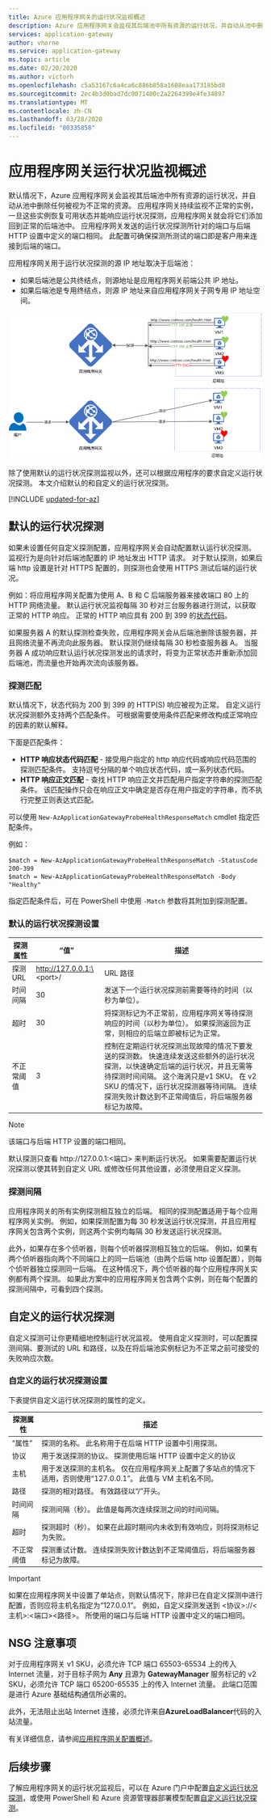 ```yaml
---
title: Azure 应用程序网关的运行状况监视概述
description: Azure 应用程序网关会监视其后端池中所有资源的运行状况，并自动从池中删除任何被视为不正常的资源。
services: application-gateway
author: vhorne
ms.service: application-gateway
ms.topic: article
ms.date: 02/20/2020
ms.author: victorh
ms.openlocfilehash: c5a53167c6a4ca6c886b858a1608eaa173185bd8
ms.sourcegitcommit: 2ec4b3d0bad7dc0071400c2a2264399e4fe34897
ms.translationtype: MT
ms.contentlocale: zh-CN
ms.lasthandoff: 03/28/2020
ms.locfileid: "80335858"
---
```

# <a name="application-gateway-health-monitoring-overview"></a>应用程序网关运行状况监视概述

默认情况下，Azure 应用程序网关会监视其后端池中所有资源的运行状况，并自动从池中删除任何被视为不正常的资源。 应用程序网关持续监视不正常的实例，一旦这些实例恢复可用状态并能响应运行状况探测，应用程序网关就会将它们添加回到正常的后端池中。 应用程序网关发送的运行状况探测所针对的端口与后端 HTTP 设置中定义的端口相同。 此配置可确保探测所测试的端口即是客户用来连接到后端的端口。 

应用程序网关用于运行状况探测的源 IP 地址取决于后端池：
 
- 如果后端池是公共终结点，则源地址是应用程序网关前端公共 IP 地址。
- 如果后端池是专用终结点，则源 IP 地址来自应用程序网关子网专用 IP 地址空间。


![应用程序网关探测示例][1]

除了使用默认的运行状况探测监视以外，还可以根据应用程序的要求自定义运行状况探测。 本文介绍默认的和自定义的运行状况探测。

[!INCLUDE [updated-for-az](../../includes/updated-for-az.md)]

## <a name="default-health-probe"></a>默认的运行状况探测

如果未设置任何自定义探测配置，应用程序网关会自动配置默认运行状况探测。 监视行为是向针对后端池配置的 IP 地址发出 HTTP 请求。 对于默认探测，如果后端 http 设置是针对 HTTPS 配置的，则探测也会使用 HTTPS 测试后端的运行状况。

例如：将应用程序网关配置为使用 A、B 和 C 后端服务器来接收端口 80 上的 HTTP 网络流量。 默认运行状况监视每隔 30 秒对三台服务器进行测试，以获取正常的 HTTP 响应。 正常的 HTTP 响应具有 200 到 399 的[状态代码](https://msdn.microsoft.com/library/aa287675.aspx)。

如果服务器 A 的默认探测检查失败，应用程序网关会从后端池删除该服务器，并且网络流量不再流向此服务器。 默认探测仍继续每隔 30 秒检查服务器 A。 当服务器 A 成功响应默认运行状况探测发出的请求时，将变为正常状态并重新添加回后端池，而流量也开始再次流向该服务器。

### <a name="probe-matching"></a>探测匹配

默认情况下，状态代码为 200 到 399 的 HTTP(S) 响应被视为正常。 自定义运行状况探测额外支持两个匹配条件。 可根据需要使用条件匹配来修改构成正常响应的因素的默认解释。

下面是匹配条件： 

- **HTTP 响应状态代码匹配** - 接受用户指定的 http 响应代码或响应代码范围的探测匹配条件。 支持逗号分隔的单个响应状态代码，或一系列状态代码。
- **HTTP 响应正文匹配** - 查找 HTTP 响应正文并匹配用户指定字符串的探测匹配条件。 该匹配操作只会在响应正文中确定是否存在用户指定的字符串，而不执行完整正则表达式匹配。

可以使用 `New-AzApplicationGatewayProbeHealthResponseMatch` cmdlet 指定匹配条件。

例如：

```azurepowershell
$match = New-AzApplicationGatewayProbeHealthResponseMatch -StatusCode 200-399
$match = New-AzApplicationGatewayProbeHealthResponseMatch -Body "Healthy"
```
指定匹配条件后，可在 PowerShell 中使用 `-Match` 参数将其附加到探测配置。

### <a name="default-health-probe-settings"></a>默认的运行状况探测设置

| 探测属性 | “值” | 描述 |
| --- | --- | --- |
| 探测 URL |http://127.0.0.1:\<port\>/ |URL 路径 |
| 时间间隔 |30 |发送下一个运行状况探测前需要等待的时间（以秒为单位）。|
| 超时 |30 |将探测标记为不正常前，应用程序网关等待探测响应的时间（以秒为单位）。 如果探测返回为正常，则相应的后端立即被标记为正常。|
| 不正常阈值 |3 |控制在定期运行状况探测出现故障的情况下要发送的探测数。 快速连续发送这些额外的运行状况探测，以快速确定后端的运行状况，并且无需等待探测时间间隔。 这个海涡只是v1 SKU。 在 v2 SKU 的情况下，运行状况探测器等待间隔。 连续探测失败计数达到不正常阈值后，将后端服务器标记为故障。 |

> [!NOTE]
> 该端口与后端 HTTP 设置的端口相同。

默认探测只查看 http:\//127.0.0.1:\<端口\> 来判断运行状况。 如果需要配置运行状况探测以使其转到自定义 URL 或修改任何其他设置，必须使用自定义探测。

### <a name="probe-intervals"></a>探测间隔

应用程序网关的所有实例探测相互独立的后端。 相同的探测配置适用于每个应用程序网关实例。 例如，如果探测配置为每 30 秒发送运行状况探测，并且应用程序网关包含两个实例，则这两个实例均每隔 30 秒发送运行状况探测。

此外，如果存在多个侦听器，则每个侦听器探测相互独立的后端。 例如，如果有两个侦听器指向两个不同端口上的同一后端池（由两个后端 http 设置配置），则每个侦听器独立探测同一后端。 在这种情况下，两个侦听器的每个应用程序网关实例都有两个探测。 如果此方案中的应用程序网关包含两个实例，则在每个配置的探测间隔中，可看到四个探测。

## <a name="custom-health-probe"></a>自定义的运行状况探测

自定义探测可让你更精细地控制运行状况监视。 使用自定义探测时，可以配置探测间隔、要测试的 URL 和路径，以及在将后端池实例标记为不正常之前可接受的失败响应次数。

### <a name="custom-health-probe-settings"></a>自定义的运行状况探测设置

下表提供自定义运行状况探测的属性的定义。

| 探测属性 | 描述 |
| --- | --- |
| “属性” |探测的名称。 此名称用于在后端 HTTP 设置中引用探测。 |
| 协议 |用于发送探测的协议。 探测使用后端 HTTP 设置中定义的协议 |
| 主机 |用于发送探测的主机名。 仅在应用程序网关上配置了多站点的情况下适用，否则使用“127.0.0.1”。 此值与 VM 主机名不同。 |
| 路径 |探测的相对路径。 有效路径以“/”开头。 |
| 时间间隔 |探测间隔（秒）。 此值是每两次连续探测之间的时间间隔。 |
| 超时 |探测超时（秒）。 如果在此超时期间内未收到有效响应，则将探测标记为失败。  |
| 不正常阈值 |探测重试计数。 连续探测失败计数达到不正常阈值后，将后端服务器标记为故障。 |

> [!IMPORTANT]
> 如果在应用程序网关中设置了单站点，则默认情况下，除非已在自定义探测中进行配置，否则应将主机名指定为“127.0.0.1”。
> 例如，自定义探测发送到 \<协议\>://\<主机\>:\<端口\>\<路径\>。 所使用的端口与后端 HTTP 设置中定义的端口相同。

## <a name="nsg-considerations"></a>NSG 注意事项

对于应用程序网关 v1 SKU，必须允许 TCP 端口 65503-65534 上的传入 Internet 流量，对于目标子网为 **Any** 且源为 **GatewayManager** 服务标记的 v2 SKU，必须允许 TCP 端口 65200-65535 上的传入 Internet 流量。 此端口范围是进行 Azure 基础结构通信所必需的。

此外，无法阻止出站 Internet 连接，必须允许来自**AzureLoadBalancer**代码的入站流量。

有关详细信息，请参阅[应用程序网关配置概述](configuration-overview.md#network-security-groups-on-the-application-gateway-subnet)。

## <a name="next-steps"></a>后续步骤
了解应用程序网关的运行状况监视后，可以在 Azure 门户中配置[自定义运行状况探测](application-gateway-create-probe-portal.md)，或使用 PowerShell 和 Azure 资源管理器部署模型配置[自定义运行状况探测](application-gateway-create-probe-ps.md)。

[1]: ./media/application-gateway-probe-overview/appgatewayprobe.png
